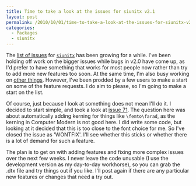```yaml
---
title: Time to take a look at the issues for siunitx v2.1
layout: post
permalink: /2010/10/01/time-to-take-a-look-at-the-issues-for-siunitx-v2-1/
categories:
  - Packages
  - siunitx
---
```

The [list of issues](https://bitbucket.org/josephwright/siunitx/issues?status=new&amp;status=open) for [`siunitx`](https://ctan.org/pkg/siunitx) has been growing for a while. I've been holding off work on the bigger issues while bugs in v2.0 have come up, as I'd prefer to have something that works for most people now rather than try to add more new features too soon. At the same time, I'm also busy working on [other things](https://www.latex-project.org/latex3.html). However, I've been prodded by a few users to make a start on some of the feature requests. I do aim to please, so I'm going to make a start on the list.

Of course, just because I look at something does not mean I'll do it. I decided to start simple, and took a look at [issue 71](https://bitbucket.org/josephwright/siunitx/issue/71/kerning-of-femto-prefix). The question here was about automatically adding kerning for things like `\femto\farad`, as the kerning in Computer Modern is not good here. I did write some code, but looking at it decided that this is too close to the font choice for me. So I've closed the issue as 'WONTFIX'. I'll see whether this sticks or whether there is a lot of demand for such a feature.

The plan is to get on with adding features and fixing more complex issues over the next few weeks. I never leave the code unusable (I use the development version as my day-to-day workhorse), so you can grab the .dtx file and try things out if you like. I'll post again if there are any particular new features or changes that need a try out.
